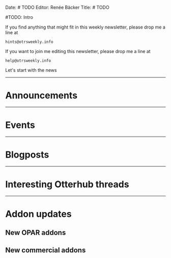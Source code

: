 Date: # TODO
Editor: Renée Bäcker
Title: # TODO


#TODO: Intro

If you find anything that
might fit in this weekly newsletter, please drop me a line at

`hints@otrsweekly.info`

If you want to join me editing this newsletter, please drop me a line at

`help@otrsweekly.info`

Let's start with the news

<hr>

# Announcements

<hr>

# Events

<hr>

# Blogposts

<hr>

# Interesting Otterhub threads

<hr>

# Addon updates

## New OPAR addons

## New commercial addons
